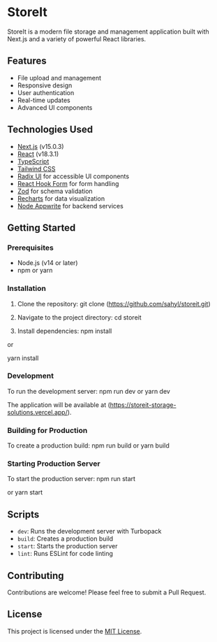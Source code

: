 # StoreIt

StoreIt is a modern file storage and management application built with Next.js and a variety of powerful React libraries.

## Features

- File upload and management
- Responsive design
- User authentication
- Real-time updates
- Advanced UI components

## Technologies Used

- [Next.js](https://nextjs.org/) (v15.0.3)
- [React](https://reactjs.org/) (v18.3.1)
- [TypeScript](https://www.typescriptlang.org/)
- [Tailwind CSS](https://tailwindcss.com/)
- [Radix UI](https://www.radix-ui.com/) for accessible UI components
- [React Hook Form](https://react-hook-form.com/) for form handling
- [Zod](https://github.com/colinhacks/zod) for schema validation
- [Recharts](https://recharts.org/) for data visualization
- [Node Appwrite](https://github.com/appwrite/sdk-for-node) for backend services

## Getting Started

### Prerequisites

- Node.js (v14 or later)
- npm or yarn

### Installation

1. Clone the repository:
   git clone (https://github.com/sahyl/storeit.git)


2. Navigate to the project directory:
   cd storeit

3. Install dependencies:
   npm install

or 

  yarn install


### Development

To run the development server:
  npm run dev
or 
  yarn dev

The application will be available at (https://storeit-storage-solutions.vercel.app/).


### Building for Production

To create a production build:
  npm run build
or
  yarn build

### Starting Production Server

To start the production server:
  npm run start

or
  yarn start

## Scripts

- `dev`: Runs the development server with Turbopack
- `build`: Creates a production build
- `start`: Starts the production server
- `lint`: Runs ESLint for code linting

## Contributing

Contributions are welcome! Please feel free to submit a Pull Request.

## License

This project is licensed under the [MIT License](LICENSE).
